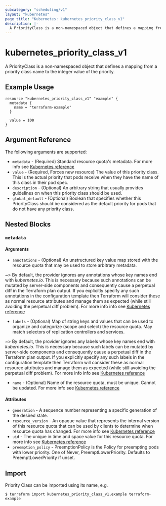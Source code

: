 ```yaml
---
subcategory: "scheduling/v1"
layout: "kubernetes"
page_title: "Kubernetes: kubernetes_priority_class_v1"
description: |-
  A PriorityClass is a non-namespaced object that defines a mapping from a priority class name to the integer value of the priority.
---
```


# kubernetes_priority_class_v1

A PriorityClass is a non-namespaced object that defines a mapping from a priority class name to the integer value of the priority.

## Example Usage

```hcl
resource "kubernetes_priority_class_v1" "example" {
  metadata {
    name = "terraform-example"
  }

  value = 100
}
```

## Argument Reference

The following arguments are supported:

* `metadata` - (Required) Standard resource quota's metadata. For more info see [Kubernetes reference](https://github.com/kubernetes/community/blob/master/contributors/devel/sig-architecture/api-conventions.md#metadata)
* `value` - (Required, Forces new resource) The value of this priority class. This is the actual priority that pods receive when they have the name of this class in their pod spec.
* `description` - (Optional) An arbitrary string that usually provides guidelines on when this priority class should be used.
* `global_default` - (Optional) Boolean that specifies whether this PriorityClass should be considered as the default priority for pods that do not have any priority class.

## Nested Blocks

### `metadata`

#### Arguments

* `annotations` - (Optional) An unstructured key value map stored with the resource quota that may be used to store arbitrary metadata.

~> By default, the provider ignores any annotations whose key names end with *kubernetes.io*. This is necessary because such annotations can be mutated by server-side components and consequently cause a perpetual diff in the Terraform plan output. If you explicitly specify any such annotations in the configuration template then Terraform will consider these as normal resource attributes and manage them as expected (while still avoiding the perpetual diff problem). For more info info see [Kubernetes reference](http://kubernetes.io/docs/user-guide/annotations)

* `labels` - (Optional) Map of string keys and values that can be used to organize and categorize (scope and select) the resource quota. May match selectors of replication controllers and services.

~> By default, the provider ignores any labels whose key names end with *kubernetes.io*. This is necessary because such labels can be mutated by server-side components and consequently cause a perpetual diff in the Terraform plan output. If you explicitly specify any such labels in the configuration template then Terraform will consider these as normal resource attributes and manage them as expected (while still avoiding the perpetual diff problem). For more info info see [Kubernetes reference](http://kubernetes.io/docs/user-guide/labels)

* `name` - (Optional) Name of the resource quota, must be unique. Cannot be updated. For more info see [Kubernetes reference](http://kubernetes.io/docs/user-guide/identifiers#names)

#### Attributes

* `generation` - A sequence number representing a specific generation of the desired state.
* `resource_version` - An opaque value that represents the internal version of this resource quota that can be used by clients to determine when resource quota has changed. For more info see [Kubernetes reference](https://github.com/kubernetes/community/blob/master/contributors/devel/sig-architecture/api-conventions.md#concurrency-control-and-consistency)
* `uid` - The unique in time and space value for this resource quota. For more info see [Kubernetes reference](http://kubernetes.io/docs/user-guide/identifiers#uids)
* `preemption_policy` - PreemptionPolicy is the Policy for preempting pods with lower priority. One of Never, PreemptLowerPriority. Defaults to PreemptLowerPriority if unset.

## Import

Priority Class can be imported using its name, e.g.

```
$ terraform import kubernetes_priority_class_v1.example terraform-example
```

